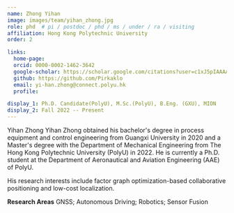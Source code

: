 ```yaml
---
name: Zhong Yihan
image: images/team/yihan_zhong.jpg
role: phd  # pi / postdoc / phd / ms / under / ra / visiting
affiliation: Hong Kong Polytechnic University
order: 2

links:
  home-page: 
  orcid: 0000-0002-1462-3642
  google-scholar: https://scholar.google.com/citations?user=c1xJ5pIAAAAJ&hl=en&oi=ao
  github: https://github.com/Pirkaklo
  email: yi-han.zhong@connect.polyu.hk
  profile: 

display_1: Ph.D. Candidate(PolyU), M.Sc.(PolyU), B.Eng. (GXU), MION
display_2: Fall 2022 -- Present 
---
```


<!--  Add a short self introduction here -->
<!-- Like Research Areas -->

Yihan Zhong Yihan Zhong obtained his bachelor's degree in process equipment and control engineering from Guangxi University in 2020 and a Master's degree with the Department of Mechanical Engineering from The Hong Kong Polytechnic University (PolyU) in 2022. He is currently a Ph.D. student at the Department of Aeronautical and Aviation Engineering (AAE) of PolyU. 

His research interests include factor graph optimization-based collaborative positioning and low-cost localization.

**Research Areas**
GNSS; Autonomous Driving; Robotics; Sensor Fusion
